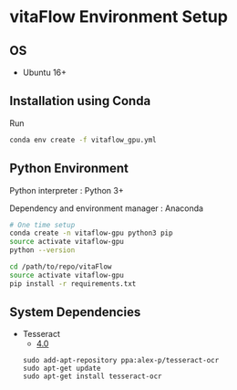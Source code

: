 # vitaFlow Environment Setup

## OS

- Ubuntu 16+

## Installation using Conda

Run
```bash
conda env create -f vitaflow_gpu.yml
```


## Python Environment

Python interpreter : Python 3+

Dependency and environment manager : Anaconda

```bash 
# One time setup
conda create -n vitaflow-gpu python3 pip 
source activate vitaflow-gpu
python --version
```

```bash
cd /path/to/repo/vitaFlow
source activate vitaflow-gpu
pip install -r requirements.txt
```

## System Dependencies

- Tesseract
    - [4.0](https://launchpad.net/~alex-p/+archive/ubuntu/tesseract-ocr)
    ```
    sudo add-apt-repository ppa:alex-p/tesseract-ocr
    sudo apt-get update
    sudo apt-get install tesseract-ocr
    ```
